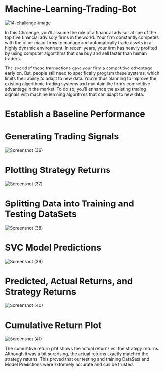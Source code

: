# Machine-Learning-Trading-Bot

![14-challenge-image](https://github.com/shahp630/Machine-Learning-Trading-Bot/assets/133065460/7d9dc3c7-e941-4857-91b8-bf0bfb46578a) 

In this Challenge, you’ll assume the role of a financial advisor at one of the top five financial advisory firms in the world. Your firm constantly competes with the other major firms to manage and automatically trade assets in a highly dynamic environment. In recent years, your firm has heavily profited by using computer algorithms that can buy and sell faster than human traders.

The speed of these transactions gave your firm a competitive advantage early on. But, people still need to specifically program these systems, which limits their ability to adapt to new data. You’re thus planning to improve the existing algorithmic trading systems and maintain the firm’s competitive advantage in the market. To do so, you’ll enhance the existing trading signals with machine learning algorithms that can adapt to new data. 

# Establish a Baseline Performance

# Generating Trading Signals 
![Screenshot (36)](https://github.com/shahp630/Machine-Learning-Trading-Bot/assets/133065460/a1f23a6f-bd23-43ef-a85e-cc3bc7a9ed4d)

# Plotting Strategy Returns
![Screenshot (37)](https://github.com/shahp630/Machine-Learning-Trading-Bot/assets/133065460/4af1241f-92a9-44d3-93e5-ce8c169fa170)

# Splitting Data into Training and Testing DataSets
![Screenshot (38)](https://github.com/shahp630/Machine-Learning-Trading-Bot/assets/133065460/395a1fc0-39f9-4e85-9499-e4cf144423ed)

# SVC Model Predictions
![Screenshot (39)](https://github.com/shahp630/Machine-Learning-Trading-Bot/assets/133065460/9888877b-0f36-4b14-b6e2-ec8a2dcf82e4)

# Predicted, Actual Returns, and Strategy Returns
![Screenshot (40)](https://github.com/shahp630/Machine-Learning-Trading-Bot/assets/133065460/0fb5c0aa-c4dc-46f3-80e6-45961e92aaf9)

# Cumulative Return Plot
![Screenshot (41)](https://github.com/shahp630/Machine-Learning-Trading-Bot/assets/133065460/62c7b9b6-adb2-4854-bece-2af7fc27fbc7)

The cumulative return plot shows the actual returns vs. the strategy returns. Although it was a bit surprising, the actual returns exactly matched the strategy returns. This proved that our testing and training DataSets and Model Predictions were extremely accurate and can be trusted.


